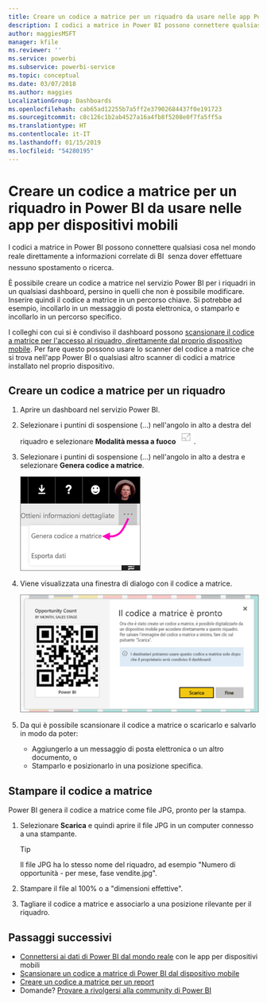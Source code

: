 ```yaml
---
title: Creare un codice a matrice per un riquadro da usare nelle app Power BI per dispositivi mobili
description: I codici a matrice in Power BI possono connettere qualsiasi cosa nel mondo reale direttamente a informazioni correlate di BI nell’app per dispositivi mobili Power BI, senza dover eseguire ricerche.
author: maggiesMSFT
manager: kfile
ms.reviewer: ''
ms.service: powerbi
ms.subservice: powerbi-service
ms.topic: conceptual
ms.date: 03/07/2018
ms.author: maggies
LocalizationGroup: Dashboards
ms.openlocfilehash: cab65ad12255b7a5ff2e37902684437f0e191723
ms.sourcegitcommit: c8c126c1b2ab4527a16a4fb8f5208e0f7fa5ff5a
ms.translationtype: HT
ms.contentlocale: it-IT
ms.lasthandoff: 01/15/2019
ms.locfileid: "54280195"
---
```

# <a name="create-a-qr-code-for-a-tile-in-power-bi-to-use-in-the-mobile-apps"></a>Creare un codice a matrice per un riquadro in Power BI da usare nelle app per dispositivi mobili
I codici a matrice in Power BI possono connettere qualsiasi cosa nel mondo reale direttamente a informazioni correlate di BI &#151; senza dover effettuare nessuno spostamento o ricerca.

È possibile creare un codice a matrice nel servizio Power BI per i riquadri in un qualsiasi dashboard, persino in quelli che non è possibile modificare. Inserire quindi il codice a matrice in un percorso chiave. Si potrebbe ad esempio, incollarlo in un messaggio di posta elettronica, o stamparlo e incollarlo in un percorso specifico. 

I colleghi con cui si è condiviso il dashboard possono [scansionare il codice a matrice per l'accesso al riquadro, direttamente dal proprio dispositivo mobile](consumer/mobile/mobile-apps-qr-code.md). Per fare questo possono usare lo scanner del codice a matrice che si trova nell'app Power BI o qualsiasi altro scanner di codici a matrice installato nel proprio dispositivo.


## <a name="create-a-qr-code-for-a-tile"></a>Creare un codice a matrice per un riquadro
1. Aprire un dashboard nel servizio Power BI.
2. Selezionare i puntini di sospensione (...) nell'angolo in alto a destra del riquadro e selezionare **Modalità messa a fuoco** ![](media/service-create-qr-code-for-tile/fullscreen-icon.jpg).
3. Selezionare i puntini di sospensione (...) nell'angolo in alto a destra e selezionare **Genera codice a matrice**. 
   
    ![](media/service-create-qr-code-for-tile/power-bi-create-qr-code-tile.png)
4. Viene visualizzata una finestra di dialogo con il codice a matrice. 
   
    ![](media/service-create-qr-code-for-tile/pbi_qrcode_opportunity_count.png)
5. Da qui è possibile scansionare il codice a matrice o scaricarlo e salvarlo in modo da poter: 
   
   * Aggiungerlo a un messaggio di posta elettronica o un altro documento, o 
   * Stamparlo e posizionarlo in una posizione specifica. 

## <a name="print-the-qr-code"></a>Stampare il codice a matrice
Power BI genera il codice a matrice come file JPG, pronto per la stampa. 

1. Selezionare **Scarica** e quindi aprire il file JPG in un computer connesso a una stampante.  
   
   > [!TIP]
   > Il file JPG ha lo stesso nome del riquadro, ad esempio "Numero di opportunità - per mese, fase vendite.jpg".
   > 
   > 
2. Stampare il file al 100% o a "dimensioni effettive".  
3. Tagliare il codice a matrice e associarlo a una posizione rilevante per il riquadro. 

## <a name="next-steps"></a>Passaggi successivi
* [Connettersi ai dati di Power BI dal mondo reale](consumer/mobile/mobile-apps-data-in-real-world-context.md) con le app per dispositivi mobili
* [Scansionare un codice a matrice di Power BI dal dispositivo mobile](consumer/mobile/mobile-apps-qr-code.md)
* [Creare un codice a matrice per un report](service-create-qr-code-for-report.md)
* Domande? [Provare a rivolgersi alla community di Power BI](http://community.powerbi.com/)

